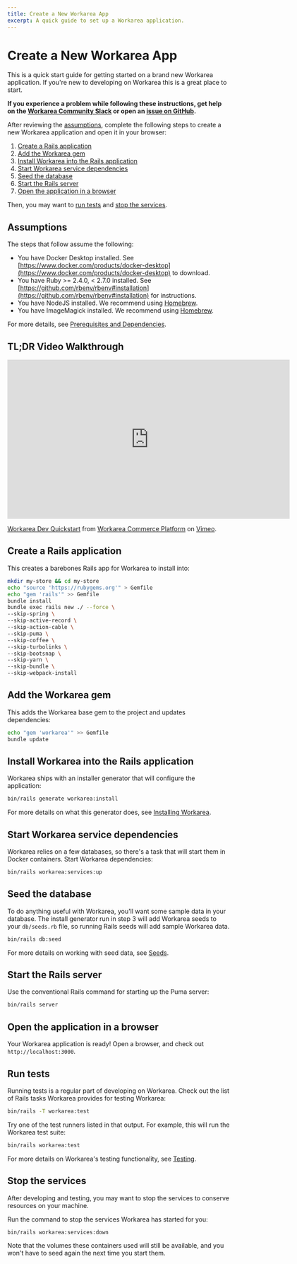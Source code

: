 ```yaml
---
title: Create a New Workarea App
excerpt: A quick guide to set up a Workarea application.
---
```


# Create a New Workarea App

This is a quick start guide for getting started on a brand new Workarea application. If you're new to developing on Workarea this is a great place to start.

__If you experience a problem while following these instructions, get help on the [Workarea Community Slack](https://www.workarea.com/slack) or open an [issue on GitHub](https://github.com/workarea-commerce/workarea/issues).__

After reviewing the [assumptions](#assumptions_1), complete the following steps to create a new Workarea application and open it in your browser:

1. [Create a Rails application](#create-a-rails-application_2)
2. [Add the Workarea gem](#add-the-workarea-gem_3)
3. [Install Workarea into the Rails application](#install-workarea-into-the-rails-application_4)
4. [Start Workarea service dependencies](#start-workarea-service-dependencies_5)
5. [Seed the database](#seed-the-database_6)
6. [Start the Rails server](#start-the-rails-server_7)
7. [Open the application in a browser](#open-the-application-in-a-browser_8)

Then, you may want to [run tests](#run-tests_9) and [stop the services](#stop-the-services_10).

## Assumptions

The steps that follow assume the following:

* You have Docker Desktop installed. See [https://www.docker.com/products/docker-desktop](https://www.docker.com/products/docker-desktop) to download.
* You have Ruby >= 2.4.0, < 2.7.0 installed. See [https://github.com/rbenv/rbenv#installation](https://github.com/rbenv/rbenv#installation) for instructions.
* You have NodeJS installed. We recommend using [Homebrew](https://brew.sh).
* You have ImageMagick installed. We recommend using [Homebrew](https://brew.sh).

For more details, see [Prerequisites and Dependencies](prerequisites-and-dependencies.html).

## TL;DR Video Walkthrough

<iframe src="https://player.vimeo.com/video/370085475" width="640" height="360" frameborder="0" allow="autoplay; fullscreen" allowfullscreen></iframe>
<p><a href="https://vimeo.com/370085475">Workarea Dev Quickstart</a> from <a href="https://vimeo.com/workarea">Workarea Commerce Platform</a> on <a href="https://vimeo.com">Vimeo</a>.</p>

## Create a Rails application

This creates a barebones Rails app for Workarea to install into:

```bash
mkdir my-store && cd my-store
echo "source 'https://rubygems.org'" > Gemfile
echo "gem 'rails'" >> Gemfile
bundle install
bundle exec rails new ./ --force \
--skip-spring \
--skip-active-record \
--skip-action-cable \
--skip-puma \
--skip-coffee \
--skip-turbolinks \
--skip-bootsnap \
--skip-yarn \
--skip-bundle \
--skip-webpack-install
```

## Add the Workarea gem

This adds the Workarea base gem to the project and updates dependencies:

```bash
echo "gem 'workarea'" >> Gemfile
bundle update
```

## Install Workarea into the Rails application

Workarea ships with an installer generator that will configure the application:

```bash
bin/rails generate workarea:install
```

For more details on what this generator does, see [Installing Workarea](installing.html).

## Start Workarea service dependencies

Workarea relies on a few databases, so there's a task that will start them in Docker containers.
Start Workarea dependencies:

```bash
bin/rails workarea:services:up
```

## Seed the database

To do anything useful with Workarea, you'll want some sample data in your database.
The install generator run in step 3 will add Workarea seeds to your `db/seeds.rb` file,
so running Rails seeds will add sample Workarea data.

```bash
bin/rails db:seed
```

For more details on working with seed data, see [Seeds](seeds.html).

## Start the Rails server

Use the conventional Rails command for starting up the Puma server:

```bash
bin/rails server
```

## Open the application in a browser

Your Workarea application is ready! Open a browser, and check out `http://localhost:3000`.

## Run tests

Running tests is a regular part of developing on Workarea. Check out the list of Rails tasks Workarea provides for testing Workarea:

```bash
bin/rails -T workarea:test
```

Try one of the test runners listed in that output. For example, this will run the Workarea test suite:

```bash
bin/rails workarea:test
```

For more details on Workarea's testing functionality, see [Testing](testing.html).

## Stop the services

After developing and testing, you may want to stop the services to conserve resources on your machine.

Run the command to stop the services Workarea has started for you:

```bash
bin/rails workarea:services:down
```

Note that the volumes these containers used will still be available, and you won't have to seed again the next time you start them.

